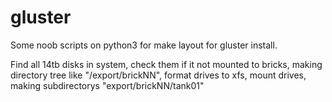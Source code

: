 # gluster

Some noob scripts on python3 for make layout for gluster install.

Find all 14tb disks in system, check them if it not mounted to bricks, making directory tree like "/export/brickNN", 
format drives to xfs, mount drives, making subdirectorys "export/brickNN/tank01"  
